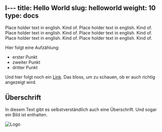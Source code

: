 l---
title: Hello World
slug: helloworld
weight: 10
type: docs
---

Place holder text in english. Kind of. Place holder text in english. Kind of.  Place holder text in english. Kind of.  Place holder text in english. Kind of.  Place holder text in english. Kind of.  Place holder text in english. Kind of.   

Hier folgt eine Aufzählung: 

- erster Punkt 
- zweiter Punkt
- dritter Punkt

Und hier folgt noch ein [Link](https://google.ch). Das bloss, um zu schauen, ob er auch richtig angezeigt wird.  

## Überschrift

In diesem Text gibt es selbstverständlich auch eine Überschrift. Und sogar ein Bild ist enthalten. 

![Logo](https://www.i14y.admin.ch/assets/images/home/NaDB-Interoper_Catalogue.svg)
